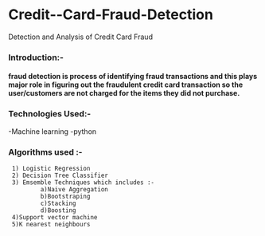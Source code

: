 # Credit--Card-Fraud-Detection
Detection and Analysis of Credit Card Fraud
### Introduction:-
#### fraud detection is process of identifying fraud transactions and this plays major role in figuring out the fraudulent credit card transaction so the user/customers are not charged for the items they did not purchase.
### Technologies Used:-
-Machine learning
-python
### Algorithms used :-
     1) Logistic Regression
     2) Decision Tree Classifier
     3) Emsemble Techniques which includes :-
             a)Naive Aggregation
             b)Bootstraping
             c)Stacking
             d)Boosting
     4)Support vector machine
	 5)K nearest neighbours
	 
	 

